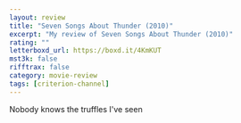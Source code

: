 ```yaml
---
layout: review
title: "Seven Songs About Thunder (2010)"
excerpt: "My review of Seven Songs About Thunder (2010)"
rating: ""
letterboxd_url: https://boxd.it/4KmKUT
mst3k: false
rifftrax: false
category: movie-review
tags: [criterion-channel]
---
```


Nobody knows the truffles I've seen
